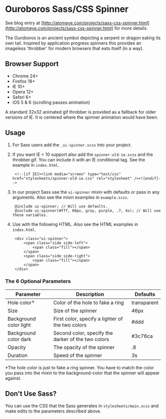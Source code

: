 # Ouroboros Sass/CSS Spinner

See blog entry at [http://atomeye.com/projects/sass-css-spinner.html](http://atomeye.com/projects/sass-css-spinner.html) for more details.

The Ouroboros is an ancient symbol depicting a serpent or dragon eating its own tail. Inspired by application progress spinners this provides an imageless 'throbber' for modern browsers that eats itself (in a way).

## Browser Support

- Chrome 24+
- Firefox 18+
- IE 10+
- Opera 12+
- Safari 6+
- iOS 5 &amp; 6 (scrolling pauses animation)

A standard 32x32 animated gif throbber is provided as a fallback for older versions of IE. It is centered where the spinner animation would have been.

## Usage

1. For Sass users add the `_ui-spinner.scss` into your project.
2. If you want IE < 10 support also add the `spinner-old-ie.scss` and the throbber.gif. You can include it with an IE conditional tag. See the example in `index.html`.

        <!--[if IE]><link media="screen" type="text/css" href="stylesheets/spinner-old-ie.css" rel="stylesheet" /><![endif]-->

3. In our project Sass use the `ui-spinner` mixin with defaults or pass in any arguments. Also see the mixin examples in `example.scss`.

        @include ui-spinner; // Will use defaults.
        @include ui-spinner(#fff, 60px, gray, purple, .7, 4s); // Will use these variables.

4. Use with the following HTML. Also see the HTML examples in `index.html`.

        <div class="ui-spinner">
            <span class="side side-left">
                <span class="fill"></span>
            </span>
            <span class="side side-right">
                <span class="fill"></span>
            </span>
        </div>



### The 6 Optional Parameters

| Parameter      | Description           | Defaults |
| ------------- |-------------| ----- |
| Hole color*      | Color of the hole to fake a ring | transparent |
| Size      | Size of the spinner      |   46px |
| Background color light | First color, specify a lighter of the two colors      |    #ddd |
| Background color dark | Second color, specify the darker of the two colors      |    #3c76ca |
| Opacity | The opacity of the spinner      |    .8 |
| Duration | Speed of the spinner     |   3s |

*The hole color is just to fake a ring spinner. You have to match the color you pass into the mixin to the background-color that the spinner will appear against.


## Don't Use Sass?

You can use the CSS that the Sass generates in `stylesheets/main.scss` and make edits to the parameters described above.